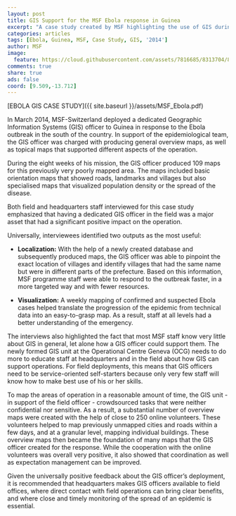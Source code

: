 ```yaml
---
layout: post
title: GIS Support for the MSF Ebola response in Guinea 
excerpt: "A case study created by MSF highlighting the use of GIS during the Ebola response in Guinea."
categories: articles
tags: [Ebola, Guinea, MSF, Case Study, GIS, '2014']
author: MSF
image:
  feature: https://cloud.githubusercontent.com/assets/7816685/8313704/8a2527b2-19b2-11e5-81a4-1ade22daafe1.jpg
comments: true
share: true
ads: false
coord: [9.509,-13.712]
---
```


[EBOLA GIS CASE STUDY]({{ site.baseurl }}/assets/MSF_Ebola.pdf)

In March 2014, MSF-Switzerland deployed a dedicated Geographic 
Information Systems (GIS) officer to Guinea in response to the Ebola 
outbreak in the south of the country. In support of the epidemiological team, 
the GIS officer was charged with producing general overview maps, as well 
as topical maps that supported different aspects of the operation.

During the eight weeks of his mission, the GIS officer produced 109 maps 
for this previously very poorly mapped area. The maps included basic 
orientation maps that showed roads, landmarks and villages but also 
specialised maps that visualized population density or the spread of the 
disease. 

Both field and headquarters staff interviewed for this case study emphasized 
that having a dedicated GIS officer in the field was a major asset that had 
a significant positive impact on the operation. 

Universally, interviewees identified two outputs as the most useful: 

* **Localization:** With the help of a newly created database and 
subsequently produced maps, the GIS officer was able to pinpoint the 
exact location of villages and identify villages that had the same name 
but were in different parts of the prefecture. Based on this information, 
MSF programme staff were able to respond to the outbreak faster, in 
a more targeted way and with fewer resources.

* **Visualization:** A weekly mapping of confirmed and suspected Ebola 
cases helped translate the progression of the epidemic from technical 
data into an easy-to-grasp map. As a result, staff at all levels had a 
better understanding of the emergency.

The interviews also highlighted the fact that most MSF staff know very little 
about GIS in general, let alone how a GIS officer could support them. The 
newly formed GIS unit at the Operational Centre Geneva (OCG) needs to 
do more to educate staff at headquarters and in the field about how GIS 
can support operations. For field deployments, this means that GIS officers 
need to be service-oriented self-starters because only very few staff will 
know how to make best use of his or her skills.

To map the areas of operation in a reasonable amount of time, the GIS 
unit - in support of the field officer - crowdsourced tasks that were neither 
confidential nor sensitive. As a result, a substantial number of overview maps were created with the help of close to 250 online volunteers. These 
volunteers helped to map previously unmapped cities and roads within 
a few days, and at a granular level, mapping individual buildings. These 
overview maps then became the foundation of many maps that the GIS 
officer created for the response. While the cooperation with the online 
volunteers was overall very positive, it also showed that coordination as 
well as expectation management can be improved. 

Given the universally positive feedback about the GIS officer’s deployment, 
it is recommended that headquarters makes GIS officers available to field 
offices, where direct contact with field operations can bring clear benefits, 
and where close and timely monitoring of the spread of an epidemic is 
essential.
